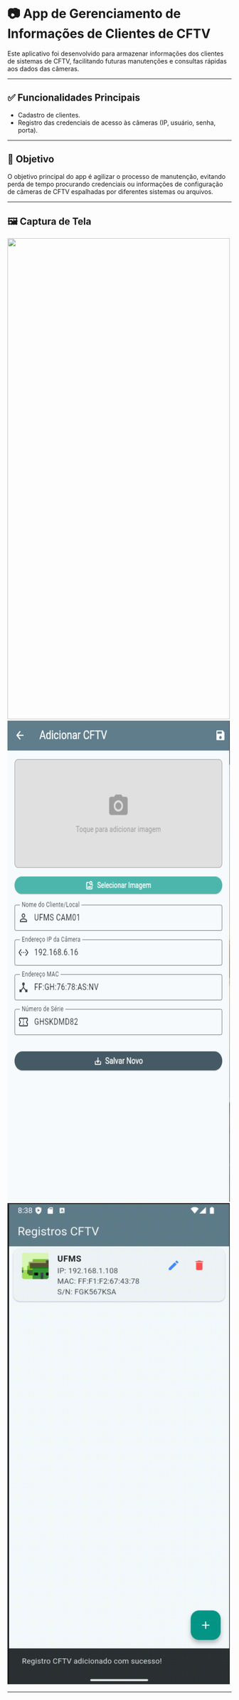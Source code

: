 # 📷 App de Gerenciamento de Informações de Clientes de CFTV

Este aplicativo foi desenvolvido para armazenar informações dos clientes de sistemas de CFTV, facilitando futuras manutenções e consultas rápidas aos dados das câmeras.

---

## ✅ Funcionalidades Principais

- Cadastro de clientes.
- Registro das credenciais de acesso às câmeras (IP, usuário, senha, porta).

---

## 🎯 Objetivo

O objetivo principal do app é agilizar o processo de manutenção, evitando perda de tempo procurando credenciais ou informações de configuração de câmeras de CFTV espalhadas por diferentes sistemas ou arquivos.

---

## 🖼️ Captura de Tela
<img src="![image](https://github.com/user-attachments/assets/ab3f5c8e-8630-40ce-9cf1-b3c864d36bf2)" width="500" height="1080"/>

<img src="https://github.com/rafamar9806/app-ufms1/blob/main/Captura%20de%20imagem_20250531_104945.png?raw=true" width="500" height="1080"/>

<img src="https://github.com/rafamar9806/app-ufms1/blob/main/Captura%20de%20imagem_20250531_104818.png?raw=true" width="500" height="1080"/>


---
